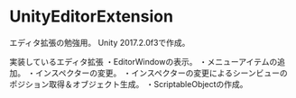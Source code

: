 # UnityEditorExtension

エディタ拡張の勉強用。
Unity 2017.2.0f3で作成。

実装しているエディタ拡張
・EditorWindowの表示。
・メニューアイテムの追加。
・インスペクターの変更。
・インスペクターの変更によるシーンビューのポジション取得＆オブジェクト生成。
・ScriptableObjectの作成。